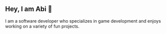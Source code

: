 ## Hey, I am Abi 👋

I am a software developer who specializes in game development and enjoys working on a variety of fun projects.
